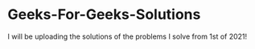 # Geeks-For-Geeks-Solutions
I will be uploading the solutions of the problems I solve from 1st of 2021!
